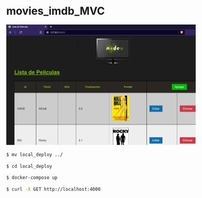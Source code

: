 # movies_imdb_MVC

![view](https://github.com/juan-skill/movies_imdb_MVC/blob/main/show.JPG)

```bash
$ mv local_deploy ../
```

```bash
$ cd local_deploy
```

```bash
$ docker-compose up
```

```bash
$ curl -X GET http://localhost:4000
```